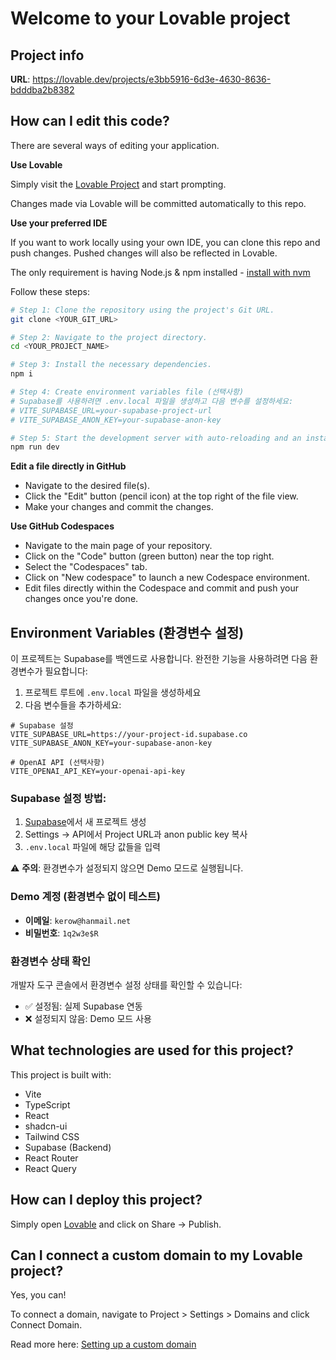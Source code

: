 # Welcome to your Lovable project

## Project info

**URL**: https://lovable.dev/projects/e3bb5916-6d3e-4630-8636-bdddba2b8382

## How can I edit this code?

There are several ways of editing your application.

**Use Lovable**

Simply visit the [Lovable Project](https://lovable.dev/projects/e3bb5916-6d3e-4630-8636-bdddba2b8382) and start prompting.

Changes made via Lovable will be committed automatically to this repo.

**Use your preferred IDE**

If you want to work locally using your own IDE, you can clone this repo and push changes. Pushed changes will also be reflected in Lovable.

The only requirement is having Node.js & npm installed - [install with nvm](https://github.com/nvm-sh/nvm#installing-and-updating)

Follow these steps:

```sh
# Step 1: Clone the repository using the project's Git URL.
git clone <YOUR_GIT_URL>

# Step 2: Navigate to the project directory.
cd <YOUR_PROJECT_NAME>

# Step 3: Install the necessary dependencies.
npm i

# Step 4: Create environment variables file (선택사항)
# Supabase를 사용하려면 .env.local 파일을 생성하고 다음 변수를 설정하세요:
# VITE_SUPABASE_URL=your-supabase-project-url
# VITE_SUPABASE_ANON_KEY=your-supabase-anon-key

# Step 5: Start the development server with auto-reloading and an instant preview.
npm run dev
```

**Edit a file directly in GitHub**

- Navigate to the desired file(s).
- Click the "Edit" button (pencil icon) at the top right of the file view.
- Make your changes and commit the changes.

**Use GitHub Codespaces**

- Navigate to the main page of your repository.
- Click on the "Code" button (green button) near the top right.
- Select the "Codespaces" tab.
- Click on "New codespace" to launch a new Codespace environment.
- Edit files directly within the Codespace and commit and push your changes once you're done.

## Environment Variables (환경변수 설정)

이 프로젝트는 Supabase를 백엔드로 사용합니다. 완전한 기능을 사용하려면 다음 환경변수가 필요합니다:

1. 프로젝트 루트에 `.env.local` 파일을 생성하세요
2. 다음 변수들을 추가하세요:

```env
# Supabase 설정
VITE_SUPABASE_URL=https://your-project-id.supabase.co
VITE_SUPABASE_ANON_KEY=your-supabase-anon-key

# OpenAI API (선택사항)
VITE_OPENAI_API_KEY=your-openai-api-key
```

### Supabase 설정 방법:

1. [Supabase](https://supabase.com)에서 새 프로젝트 생성
2. Settings → API에서 Project URL과 anon public key 복사
3. `.env.local` 파일에 해당 값들을 입력

⚠️ **주의**: 환경변수가 설정되지 않으면 Demo 모드로 실행됩니다.

### Demo 계정 (환경변수 없이 테스트)
- **이메일**: `kerow@hanmail.net`
- **비밀번호**: `1q2w3e$R`

### 환경변수 상태 확인
개발자 도구 콘솔에서 환경변수 설정 상태를 확인할 수 있습니다:
- ✅ 설정됨: 실제 Supabase 연동
- ❌ 설정되지 않음: Demo 모드 사용

## What technologies are used for this project?

This project is built with:

- Vite
- TypeScript
- React
- shadcn-ui
- Tailwind CSS
- Supabase (Backend)
- React Router
- React Query

## How can I deploy this project?

Simply open [Lovable](https://lovable.dev/projects/e3bb5916-6d3e-4630-8636-bdddba2b8382) and click on Share -> Publish.

## Can I connect a custom domain to my Lovable project?

Yes, you can!

To connect a domain, navigate to Project > Settings > Domains and click Connect Domain.

Read more here: [Setting up a custom domain](https://docs.lovable.dev/tips-tricks/custom-domain#step-by-step-guide)
